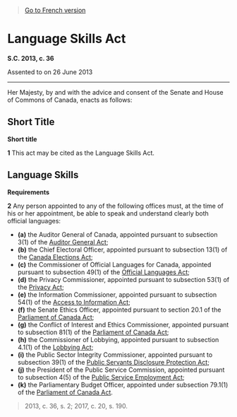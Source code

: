 > [Go to French version](/fr/Lois/Lois%20du%20Canada/2013/ch.%2036.md)

# Language Skills Act

**S.C. 2013, c. 36**


Assented to on 26 June 2013

----------



Her Majesty, by and with the advice and consent of the Senate and House of Commons of Canada, enacts as follows:






## Short Title



**Short title**

**1** This act may be cited as the Language Skills Act.




## Language Skills



**Requirements**

**2** Any person appointed to any of the following offices must, at the time of his or her appointment, be able to speak and understand clearly both official languages:
- **(a)** the Auditor General of Canada, appointed pursuant to subsection 3(1) of the [Auditor General Act](/en/Acts/Revised%20Statutes%20of%20Canada/A/A-17.md);
- **(b)** the Chief Electoral Officer, appointed pursuant to subsection 13(1) of the [Canada Elections Act](/en/Acts/Statutes%20of%20Canada/2000/c.%209.md);
- **(c)** the Commissioner of Official Languages for Canada, appointed pursuant to subsection 49(1) of the [Official Languages Act](/en/Acts/Statutes%20of%20Canada/1985/c.%2031%20(4th%20Supp.).md);
- **(d)** the Privacy Commissioner, appointed pursuant to subsection 53(1) of the [Privacy Act](/en/Acts/Revised%20Statutes%20of%20Canada/P/P-21.md);
- **(e)** the Information Commissioner, appointed pursuant to subsection 54(1) of the [Access to Information Act](/en/Acts/Revised%20Statutes%20of%20Canada/A/A-1.md);
- **(f)** the Senate Ethics Officer, appointed pursuant to section 20.1 of the [Parliament of Canada Act](/en/Acts/Revised%20Statutes%20of%20Canada/P/P-1.md);
- **(g)** the Conflict of Interest and Ethics Commissioner, appointed pursuant to subsection 81(1) of the [Parliament of Canada Act](/en/Acts/Revised%20Statutes%20of%20Canada/P/P-1.md);
- **(h)** the Commissioner of Lobbying, appointed pursuant to subsection 4.1(1) of the [Lobbying Act](/en/Acts/Statutes%20of%20Canada/1985/c.%2044%20(4th%20Supp.).md);
- **(i)** the Public Sector Integrity Commissioner, appointed pursuant to subsection 39(1) of the [Public Servants Disclosure Protection Act](/en/Acts/Statutes%20of%20Canada/2005/c.%2046.md);
- **(j)** the President of the Public Service Commission, appointed pursuant to subsection 4(5) of the [Public Service Employment Act](/en/Acts/Statutes%20of%20Canada/2003/c.%2022,%20ss.%2012,%2013%20.md);
- **(k)** the Parliamentary Budget Officer, appointed under subsection 79.1(1) of the [Parliament of Canada Act](/en/Acts/Revised%20Statutes%20of%20Canada/P/P-1.md).
> 2013, c. 36, s. 2; 2017, c. 20, s. 190.



